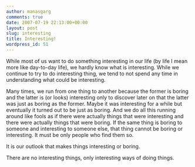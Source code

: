 ```yaml
---
author: manasgarg
comments: true
date: 2007-07-19 22:13:00+00:00
layout: post
slug: interesting
title: Interesting!
wordpress_id: 51
---
```


While most of us want to do something interesting in our life (by life I mean more like day-to-day life), we hardly know what is interesting. While we continue to try to do interesting thing, we tend to not spend any time in understanding what could be interesting.

Many times, we run from one thing to another because the former is boring and the latter is (or looks) interesting only to discover later on that the latter was just as boring as the former. Maybe it was interesting for a while but eventually it turned out to be just as boring. And we do all this running around like fools as if there were actually things that were interesting and there were actually things that were boring. If the same thing is boring to someone and interesting to someone else, that thing cannot be boring or interesting. It must be only people who find them so.

It is our outlook that makes things interesting or boring.

There are no interesting things, only interesting ways of doing things.
